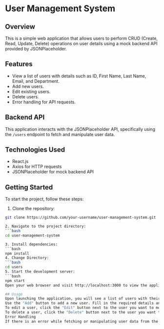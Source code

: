 # User Management System

## Overview
This is a simple web application that allows users to perform CRUD (Create, Read, Update, Delete) operations on user details using a mock backend API provided by JSONPlaceholder.

## Features
- View a list of users with details such as ID, First Name, Last Name, Email, and Department.
- Add new users.
- Edit existing users.
- Delete users.
- Error handling for API requests.

## Backend API
This application interacts with the JSONPlaceholder API, specifically using the `/users` endpoint to fetch and manipulate user data.

## Technologies Used
- React.js
- Axios for HTTP requests
- JSONPlaceholder for mock backend API

## Getting Started
To start the project, follow these steps:

1. Clone the repository:

```bash
git clone https://github.com/your-username/user-management-system.git

2. Navigate to the project directory:
```bash
cd user-management-system

3. Install dependencies:
```bash
npm install
4. Change Directory:
```bash
cd users
5. Start the development server:
```bash
npm start
Open your web browser and visit http://localhost:3000 to view the application.

## Usage
Upon launching the application, you will see a list of users with their details.
Use the "Add" button to add a new user. Fill in the required details and click "Add User".
To edit a user, click the "Edit" button next to the user you want to modify. Update the details and click "Update User".
To delete a user, click the "Delete" button next to the user you want to remove.
Error Handling
If there is an error while fetching or manipulating user data from the backend API, an error message will be displayed to the user.
